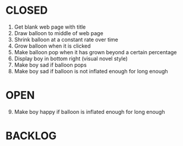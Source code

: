 # CLOSED

1. Get blank web page with title
2. Draw balloon to middle of web page
3. Shrink balloon at a constant rate over time
4. Grow balloon when it is clicked
5. Make balloon pop when it has grown beyond a certain percentage
6. Display boy in bottom right (visual novel style)
7. Make boy sad if balloon pops
8. Make boy sad if balloon is not inflated enough for long enough

# OPEN

9. Make boy happy if balloon is inflated enough for long enough

# BACKLOG

